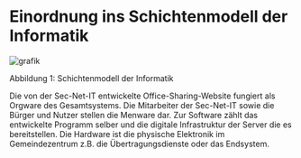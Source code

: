# Einordnung ins Schichtenmodell der Informatik

![grafik](https://user-images.githubusercontent.com/57149152/213377687-3fe6ed9d-2d6b-4ae2-841d-c4a00703aed3.png)

Abbildung 1: Schichtenmodell der Informatik

Die von der Sec-Net-IT entwickelte Office-Sharing-Website fungiert als Orgware des Gesamtsystems.
Die Mitarbeiter der Sec-Net-IT sowie die Bürger und Nutzer stellen die Menware dar.
Zur Software zählt das entwickelte Programm selber und die digitale Infrastruktur der Server die es bereitstellen.
Die Hardware ist die physische Elektronik im Gemeindezentrum z.B. die Übertragungsdienste oder das Endsystem.

[^1]: Frau Riester: Skript Wissenschaft Informatik
